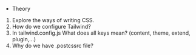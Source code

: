 * Theory
1) Explore the ways of writing CSS.
2) How do we configure Tailwind?
3) In tailwind.config.js What does all keys mean? (content, theme, extend, plugin,...)
4) Why do we have .postcssrc file?